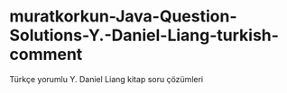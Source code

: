 # muratkorkun-Java-Question-Solutions-Y.-Daniel-Liang-turkish-comment
Türkçe yorumlu Y. Daniel Liang kitap soru çözümleri
